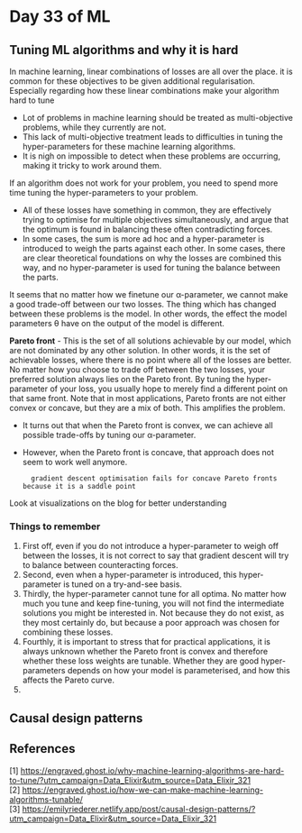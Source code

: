 # Day 33 of ML 

## Tuning ML algorithms and why it is hard

In machine learning, linear combinations of losses are all over the place. it is common for these objectives to be given additional regularisation.
Especially regarding how these linear combinations make your algorithm hard to tune


* Lot of problems in machine learning should be treated as multi-objective problems, while they currently are not.
* This lack of multi-objective treatment leads to difficulties in tuning the hyper-parameters for these machine learning algorithms.
* It is nigh on impossible to detect when these problems are occurring, making it tricky to work around them.

If an algorithm does not work for your problem, you need to spend more time tuning the hyper-parameters to your problem. 
* All of these losses have something in common, they are effectively trying to optimise for multiple objectives simultaneously, and argue that the optimum is found in balancing these often contradicting forces.
* In some cases, the sum is more ad hoc and a hyper-parameter is introduced to weigh the parts against each other. In some cases, there are clear theoretical foundations on why the losses are combined this way, and no hyper-parameter is used for tuning the balance between the parts.


It seems that no matter how we finetune our α-parameter, we cannot make a good trade-off between our two losses.
The thing which has changed between these problems is the model. In other words, the effect the model parameters θ have on the output of the model is different.


**Pareto front** - This is the set of all solutions achievable by our model, which are not dominated by any other solution.
 In other words, it is the set of achievable losses, where there is no point where all of the losses are better. No matter how you choose to trade off between the two losses, your preferred solution always lies on the Pareto front.
 By tuning the hyper-parameter of your loss, you usually hope to merely find a different point on that same front.
Note that in most applications, Pareto fronts are not either convex or concave, but they are a mix of both. This amplifies the problem.


* It turns out that when the Pareto front is convex, we can achieve all possible trade-offs by tuning our α-parameter. 
* However, when the Pareto front is concave, that approach does not seem to work well anymore.

        gradient descent optimisation fails for concave Pareto fronts because it is a saddle point

Look at visualizations on the blog for better understanding 

### Things to remember

1) First off, even if you do not introduce a hyper-parameter to weigh off between the losses, it is not correct to say that gradient descent will try to balance between counteracting forces.  
2) Second, even when a hyper-parameter is introduced, this hyper-parameter is tuned on a try-and-see basis.   
3) Thirdly, the hyper-parameter cannot tune for all optima. No matter how much you tune and keep fine-tuning, you will not find the intermediate solutions you might be interested in. Not because they do not exist, as they most certainly do, but because a poor approach was chosen for combining these losses.
4) Fourthly, it is important to stress that for practical applications, it is always unknown whether the Pareto front is convex and therefore whether these loss weights are tunable. Whether they are good hyper-parameters depends on how your model is parameterised, and how this affects the Pareto curve.   
5) 

## Causal design patterns


**References**
------------
[1]  https://engraved.ghost.io/why-machine-learning-algorithms-are-hard-to-tune/?utm_campaign=Data_Elixir&utm_source=Data_Elixir_321  
[2] https://engraved.ghost.io/how-we-can-make-machine-learning-algorithms-tunable/  
[3] https://emilyriederer.netlify.app/post/causal-design-patterns/?utm_campaign=Data_Elixir&utm_source=Data_Elixir_321 